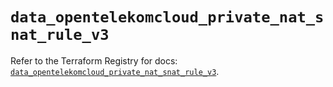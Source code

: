 # `data_opentelekomcloud_private_nat_snat_rule_v3`

Refer to the Terraform Registry for docs: [`data_opentelekomcloud_private_nat_snat_rule_v3`](https://registry.terraform.io/providers/opentelekomcloud/opentelekomcloud/1.36.49/docs/data-sources/private_nat_snat_rule_v3).
